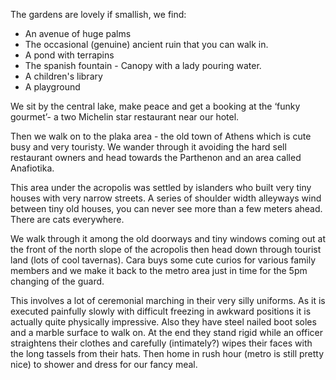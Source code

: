 The gardens are lovely if smallish, we find:
* An avenue of huge palms
* The occasional (genuine) ancient ruin that you can walk in.
* A pond with terrapins
* The spanish fountain - Canopy with a lady pouring water.
* A children's library
* A playground

We sit by the central lake, make peace and get a booking at the ‘funky gourmet’- a two Michelin star restaurant near our hotel.

Then we walk on to the plaka area - the old town of Athens which is cute busy and very touristy. We wander through it avoiding the hard sell restaurant owners and head towards the Parthenon and an area called Anafiotika.

This area under the acropolis was settled by islanders who built very tiny houses with very narrow streets. A series of shoulder width alleyways wind between tiny old houses, you can never see more than a few meters ahead. There are cats everywhere.

We walk through it among the old doorways and tiny windows coming out at the front of the north slope of the acropolis then head down through tourist land (lots of cool tavernas). Cara buys some cute curios for various family members and we make it back to the metro area just in time for the 5pm changing of the guard.

This involves a lot of ceremonial marching in their very silly uniforms. As it is executed painfully slowly with difficult freezing in awkward positions it is actually quite physically impressive. Also they have steel nailed boot soles and a marble surface to walk on. At the end they stand rigid while an officer straightens their clothes and carefully (intimately?) wipes their faces with the long tassels from their hats. Then home in rush hour (metro is still pretty nice) to shower and dress for our fancy meal.
